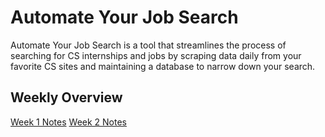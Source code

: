 # Automate Your Job Search

Automate Your Job Search is a tool that streamlines the process of searching for CS internships and jobs by scraping data daily from your favorite CS sites and maintaining a database to narrow down your search. 

## Weekly Overview
[Week 1 Notes](https://hackmd.io/s/Hyprq3sg7)
[Week 2 Notes](https://hackmd.io/s/rkBppauWm)
